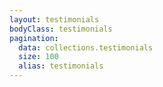 ```yaml
---
layout: testimonials
bodyClass: testimonials
pagination:
  data: collections.testimonials
  size: 100
  alias: testimonials
---
```

